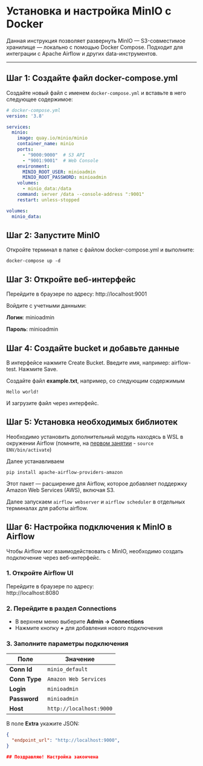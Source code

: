 # Установка и настройка MinIO с Docker

Данная инструкция позволяет развернуть MinIO — S3-совместимое хранилище — локально с помощью Docker Compose. Подходит для интеграции с Apache Airflow и других data-инструментов.

---

## Шаг 1: Создайте файл docker-compose.yml

Создайте новый файл с именем `docker-compose.yml` и вставьте в него следующее содержимое:

```yaml
# docker-compose.yml
version: '3.8'

services:
  minio:
    image: quay.io/minio/minio
    container_name: minio
    ports:
      - "9000:9000"  # S3 API
      - "9001:9001"  # Web Console
    environment:
      MINIO_ROOT_USER: minioadmin
      MINIO_ROOT_PASSWORD: minioadmin
    volumes:
      - minio_data:/data
    command: server /data --console-address ":9001"
    restart: unless-stopped

volumes:
  minio_data:
```

## Шаг 2: Запустите MinIO
Откройте терминал в папке с файлом docker-compose.yml и выполните:
```
docker-compose up -d
```

## Шаг 3: Откройте веб-интерфейс
Перейдите в браузере по адресу: http://localhost:9001

Войдите с учетными данными:


__Логин__: minioadmin

__Пароль__: minioadmin

## Шаг 4: Создайте bucket и добавьте данные
В интерфейсе нажмите Create Bucket.
Введите имя, например: airflow-test.
Нажмите Save.

Создайте файл __example.txt__, например, со следующим содержимым

```
Hello world!
```

И загрузите файл через интерфейс.

## Шаг 5: Установка необходимых библиотек

Необходимо установить дополнительный модуль находясь в WSL в окружении Airflow (помните, на [первом занятии](https://github.com/MaratNotes/marat_notes/tree/master/how_data_works-practice_cases/airflow_wsl) - 
`source ENV/bin/activate`)

Далее устанавливаем

```
pip install apache-airflow-providers-amazon
```

Этот пакет — расширение для Airflow, которое добавляет поддержку Amazon Web Services (AWS), включая S3.

Далее запускаем `airflow webserver` и `airflow scheduler` в отдельных терминалах для работы airflow.

## Шаг 6: Настройка подключения к MinIO в Airflow

Чтобы Airflow мог взаимодействовать с MinIO, необходимо создать подключение через веб-интерфейс.

### 1. Откройте Airflow UI
Перейдите в браузере по адресу:  
http://localhost:8080

### 2. Перейдите в раздел Connections
- В верхнем меню выберите **Admin → Connections**
- Нажмите кнопку **+** для добавления нового подключения

### 3. Заполните параметры подключения

| Поле | Значение |
|------|--------|
| **Conn Id** | `minio_default` |
| **Conn Type** | `Amazon Web Services` |
| **Login** | `minioadmin` |
| **Password** | `minioadmin` |
| **Host** | `http://localhost:9000` |

В поле **Extra** укажите JSON:
```json
{
  "endpoint_url": "http://localhost:9000",
}

## Поздравляю! Настройка закончена
